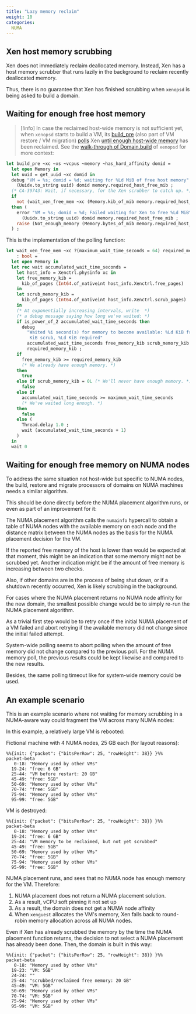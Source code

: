 ```yaml
---
title: "Lazy memory reclaim"
weight: 10
categories:
  NUMA
---
```

## Xen host memory scrubbing

Xen does not immediately reclaim deallocated memory.
Instead, Xen has a host memory scrubber that runs lazily in
the background to reclaim recently deallocated memory.

Thus, there is no guarantee that Xen has finished scrubbing
when `xenopsd` is being asked to build a domain.

## Waiting for enough free host memory

> [!info] 
> In case the reclaimed host-wide memory is not sufficient yet,
> when `xenopsd` starts to build a VM, its
> [build_pre](https://github.com/xapi-project/xen-api/blob/073373ff/ocaml/xenopsd/xc/domain.ml#L899-L964)
> (also part of VM restore / VM migration)
> [polls](https://github.com/xapi-project/xen-api/blob/073373ff2abfa386025f2b1eee7131520df76be9/ocaml/xenopsd/xc/domain.ml#L904)
> Xen [until enough host-wide memory](https://github.com/xapi-project/xen-api/blob/073373ff2abfa386025f2b1eee7131520df76be9/ocaml/xenopsd/xc/domain.ml#L236-L272)
> has been reclaimed. See the
> [walk-through of Domain.build](../../../xenopsd/walkthroughs/VM.build/Domain.build.md#build_pre-prepare-building-the-vm)
> of `xenopsd` for more context:

```ml
let build_pre ~xc ~xs ~vcpus ~memory ~has_hard_affinity domid =
  let open Memory in
  let uuid = get_uuid ~xc domid in
  debug "VM = %s; domid = %d; waiting for %Ld MiB of free host memory"
    (Uuidx.to_string uuid) domid memory.required_host_free_mib ;
  (* CA-39743: Wait, if necessary, for the Xen scrubber to catch up. *)
  if
    not (wait_xen_free_mem ~xc (Memory.kib_of_mib memory.required_host_free_mib))
  then (
    error "VM = %s; domid = %d; Failed waiting for Xen to free %Ld MiB"
      (Uuidx.to_string uuid) domid memory.required_host_free_mib ;
    raise (Not_enough_memory (Memory.bytes_of_mib memory.required_host_free_mib))
  ) ;
```

This is the implementation of the polling function:

```ml
let wait_xen_free_mem ~xc ?(maximum_wait_time_seconds = 64) required_memory_kib
    : bool =
  let open Memory in
  let rec wait accumulated_wait_time_seconds =
    let host_info = Xenctrl.physinfo xc in
    let free_memory_kib =
      kib_of_pages (Int64.of_nativeint host_info.Xenctrl.free_pages)
    in
    let scrub_memory_kib =
      kib_of_pages (Int64.of_nativeint host_info.Xenctrl.scrub_pages)
    in
    (* At exponentially increasing intervals, write  *)
    (* a debug message saying how long we've waited: *)
    if is_power_of_2 accumulated_wait_time_seconds then
      debug
        "Waited %i second(s) for memory to become available: %Ld KiB free, %Ld \
         KiB scrub, %Ld KiB required"
        accumulated_wait_time_seconds free_memory_kib scrub_memory_kib
        required_memory_kib ;
    if
      free_memory_kib >= required_memory_kib
      (* We already have enough memory. *)
    then
      true
    else if scrub_memory_kib = 0L (* We'll never have enough memory. *) then
      false
    else if
      accumulated_wait_time_seconds >= maximum_wait_time_seconds
      (* We've waited long enough. *)
    then
      false
    else (
      Thread.delay 1.0 ;
      wait (accumulated_wait_time_seconds + 1)
    )
  in
  wait 0
```

## Waiting for enough free memory on NUMA nodes

To address the same situation not host-wide but specific to NUMA
nodes, the build, restore and migrate processors of domains on NUMA machines needs a similar algorithm.

This should be done directly before the NUMA placement algorithm
runs, or even as part of an improvement for it:

The NUMA placement algorithm calls the `numainfo` hypercall to
obtain a table of NUMA nodes with the available memory on each
node and the distance matrix between the NUMA nodes as the basis
for the NUMA placement decision for the VM.

If the reported free memory of the host is lower than would be
expected at that moment, this might be an indication that some
memory might not be scrubbed yet. Another indication might be
if the amount of free memory is increasing between two checks.

Also, if other domains are in the process of being shut down,
or if a shutdown recently occurred, Xen is likely scrubbing in
the background.

For cases where the NUMA placement returns no NUMA node affinity
for the new domain, the smallest possible change would be to
simply re-run the NUMA placement algorithm.

As a trivial first step would be to retry once if the initial
NUMA placement of a VM failed and abort retrying if the available
memory did not change since the initial failed attempt.


System-wide polling seems to abort polling when the amount of
free memory did not change compared to the previous poll. For
the NUMA memory poll, the previous results could be kept likewise
and compared to the new results.

Besides, the same polling timeout like for system-wide memory
could be used.

## An example scenario

This is an example scenario where not waiting for memory scrubbing
in a NUMA-aware way could fragment the VM across many NUMA nodes:

In this example, a relatively large VM is rebooted:

Fictional machine with 4 NUMA nodes, 25 GB each (for layout reasons):

```mermaid
%%{init: {"packet": {"bitsPerRow": 25, "rowHeight": 38}} }%%
packet-beta
   0-18: "Memory used by other VMs"
  19-24: "free: 6 GB"
  25-44: "VM before restart: 20 GB"
  45-49: "free: 5GB"
  50-69: "Memory used by other VMs"
  70-74: "free: 5GB"
  75-94: "Memory used by other VMs"
  95-99: "free: 5GB"
```

VM is destroyed:

```mermaid
%%{init: {"packet": {"bitsPerRow": 25, "rowHeight": 38}} }%%
packet-beta
   0-18: "Memory used by other VMs"
  19-24: "free: 6 GB"
  25-44: "VM memory to be reclaimed, but not yet scrubbed"
  45-49: "free: 5GB"
  50-69: "Memory used by other VMs"
  70-74: "free: 5GB"
  75-94: "Memory used by other VMs"
  95-99: "free: 5GB"
```

NUMA placement runs, and sees that no NUMA node has enough memory
for the VM. Therefore:
1. NUMA placement does not return a NUMA placement solution.
2. As a result, vCPU soft pinning it not set up
3. As a result, the domain does not get a NUMA node affinity
4. When `xenguest` allocates the VM's memory, Xen falls back to
   round-robin memory allocation across all NUMA nodes.

Even if Xen has already scrubbed the memory by the time the
NUMA placement function returns, the decision to not select
a NUMA placement has already been done. Then, the domain is
built in this way:

```mermaid
%%{init: {"packet": {"bitsPerRow": 25, "rowHeight": 38}} }%%
packet-beta
   0-18: "Memory used by other VMs"
  19-23: "VM: 5GB"
  24-24: ""
  25-44: "scrubbed/reclaimed free memory: 20 GB"
  45-49: "VM: 5GB"
  50-69: "Memory used by other VMs"
  70-74: "VM: 5GB"
  75-94: "Memory used by other VMs"
  95-99: "VM: 5GB"
```
